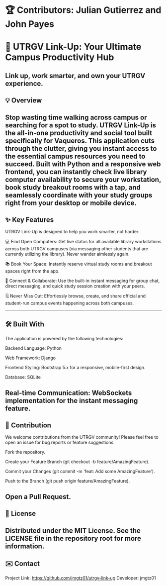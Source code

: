 # 🏆 Contributors: Julian Gutierrez and John Payes
# 🔗 UTRGV Link-Up: Your Ultimate Campus Productivity Hub
Link up, work smarter, and own your UTRGV experience.
--
## 💡 Overview
Stop wasting time walking across campus or searching for a spot to study. UTRGV Link-Up is the all-in-one productivity and social tool built specifically for Vaqueros.
This application cuts through the clutter, giving you instant access to the essential campus resources you need to succeed. Built with Python and a responsive web frontend, you can instantly check live library computer availability to secure your workstation, book study breakout rooms with a tap, and seamlessly coordinate with your study groups right from your desktop or mobile device.
---
## ✨ Key Features
UTRGV Link-Up is designed to help you work smarter, not harder:

💻 Find Open Computers: Get live status for all available library workstations across both UTRGV campuses (via messaging other students that are currently utilizing the library). Never wander aimlessly again.

📚 Book Your Space: Instantly reserve virtual study rooms and breakout spaces right from the app.

💬 Connect & Collaborate: Use the built-in instant messaging for group chat, direct messaging, and quick study session creation with your peers.

🗓️ Never Miss Out: Effortlessly browse, create, and share official and student-run campus events happening across both campuses.

---
## 🛠️ Built With
The application is powered by the following technologies:

Backend Language: Python

Web Framework: Django

Frontend Styling: Bootstrap 5.x for a responsive, mobile-first design.

Database: SQLite

Real-time Communication: WebSockets implementation for the instant messaging feature.
---
## 🤝 Contribution
We welcome contributions from the UTRGV community! Please feel free to open an issue for bug reports or feature suggestions.

Fork the repository.

Create your Feature Branch (git checkout -b feature/AmazingFeature).

Commit your Changes (git commit -m 'feat: Add some AmazingFeature').

Push to the Branch (git push origin feature/AmazingFeature).

Open a Pull Request.
---
## 📄 License
Distributed under the MIT License. See the LICENSE file in the repository root for more information.
---
## ✉️ Contact
Project Link: https://github.com/jmgtz01/utrgv-link-up
Developer: jmgtz01
